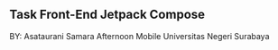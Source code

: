 ## Task Front-End Jetpack Compose
BY: Asataurani Samara
Afternoon Mobile
Universitas Negeri Surabaya
